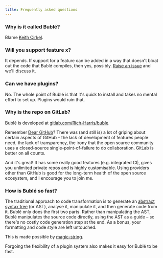 ```yaml
---
title: Frequently asked questions
---
```


### Why is it called Bublé?

Blame [Keith Cirkel](https://twitter.com/Keithamus/status/715557928074416130).


### Will you support feature x?

It depends. If support for a feature can be added in a way that doesn't bloat out the code that Bublé compiles, then yes, possibly. [Raise an issue](https://gitlab.com/Rich-Harris/buble/issues) and we'll discuss it.


### Can we have plugins?

No. The whole point of Bublé is that it's quick to install and takes no mental effort to set up. Plugins would ruin that.


### Why is the repo on GitLab?

Bublé is developed at [gitlab.com/Rich-Harris/buble](https://gitlab.com/Rich-Harris/buble).

Remember [Dear GitHub](https://github.com/dear-github/dear-github)? There was (and still is) a lot of griping about certain aspects of GitHub – the lack of development of features people need, the lack of transparency, the irony that the open source community uses a closed-source single-point-of-failure to do collaboration. GitLab is better on all counts.

And it's great! It has some really good features (e.g. integrated CI), gives you unlimited private repos and is highly customisable. Using providers other than GitHub is good for the long-term health of the open source ecosystem, and I encourage you to join me.


### How is Bublé so fast?

The traditional approach to code transformation is to generate an [abstract syntax tree](astexplorer.net) (or AST), analyse it, manipulate it, and then generate code from it. Bublé only does the first two parts. Rather than manipulating the AST, Bublé manipulates the source code directly, using the AST as a guide – so there's no costly code generation step at the end. As a bonus, your formatting and code style are left untouched.

This is made possible by [magic-string](https://github.com/Rich-Harris/magic-string).

Forgoing the flexibility of a plugin system also makes it easy for Bublé to be fast.
